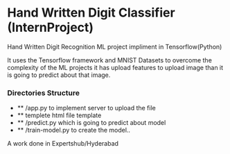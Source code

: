 # Hand Written Digit Classifier (InternProject)
Hand Written Digit Recognition ML project impliment in Tensorflow(Python)

It uses the Tensorflow framework and MNIST Datasets to overcome the complexity of the
ML projects it has upload features to upload image than it is going to predict about that
image. 

### Directories Structure
- **           /app.py to implement server to upload the file
- ** templete  html file template
- **           /predict.py which is going to predict about model
- **           /train-model.py to create the model..

A work done in Expertshub/Hyderabad
